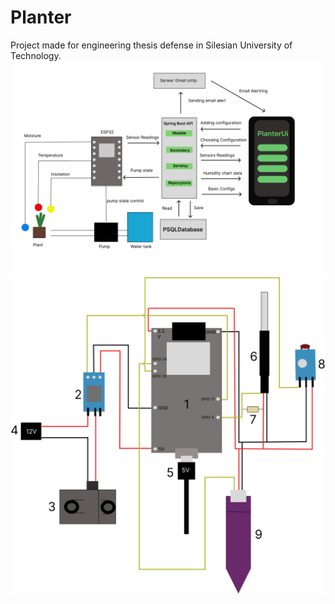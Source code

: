 # Planter
Project made for engineering thesis defense in Silesian University of Technology.
![system](system.png)
![circuit](circuit.png)
